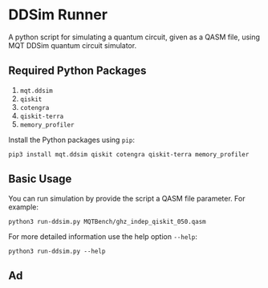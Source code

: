 # DDSim Runner

A python script for simulating a quantum circuit, given as a QASM file, using MQT DDSim quantum circuit simulator.

## Required Python Packages 
1. `mqt.ddsim`
2. `qiskit`
3. `cotengra`
4. `qiskit-terra`
5. `memory_profiler`

Install the Python packages using `pip`:

    pip3 install mqt.ddsim qiskit cotengra qiskit-terra memory_profiler

## Basic Usage

You can run simulation by provide the script a QASM file parameter. For example:

    python3 run-ddsim.py MQTBench/ghz_indep_qiskit_050.qasm 

For more detailed information use the help option `--help`:

    python3 run-ddsim.py --help

## Ad
